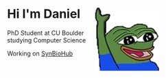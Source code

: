 # Hi I'm Daniel <img align="right" alt="peepoHey" src="peepoHey.gif" width="150px" style="margin-right: 150px; margin-bottom: 50px" />

PhD Student at CU Boulder studying Computer Science

Working on [SynBioHub][sbh]

[sbh]: https://github.com/SynBioHub
<!--
**danielfang97/danielfang97** is a ✨ _special_ ✨ repository because its `README.md` (this file) appears on your GitHub profile.

Here are some ideas to get you started:

- 🔭 I’m currently working on ...
- 🌱 I’m currently learning ...
- 👯 I’m looking to collaborate on ...
- 🤔 I’m looking for help with ...
- 💬 Ask me about ...
- 📫 How to reach me: ...
- 😄 Pronouns: ...
- ⚡ Fun fact: ...
-->

